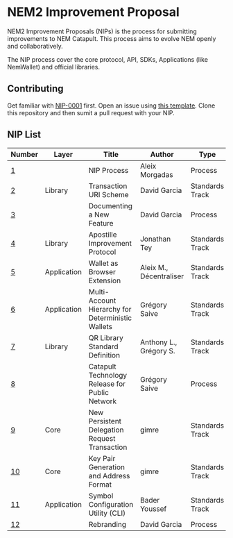 # NEM2 Improvement Proposal

NEM2 Improvement Proposals (NIPs) is the process for submitting improvements to NEM Catapult. This process aims to evolve NEM openly and collaboratively.

The NIP process cover the core protocol, API, SDKs, Applications (like NemWallet) and official libraries.

## Contributing

Get familiar with [NIP-0001](NIPs/nip-0001.md) first. Open an issue using [this template](ISSUE_TEMPLATE.md). Clone this repository and then sumit a pull request with your NIP.

## NIP List

| Number         | Layer        | Title                                            | Author                 | Type           | Status  |
| -------------- | --------     | -------------------------------------------------| -----------------------| ---------------| --------|
| [1][nip-0001]  |              | NIP Process                                      | Aleix Morgadas         | Process        | Active  |
| [2][nip-0002]  | Library      | Transaction URI Scheme                           | David Garcia           | Standards Track| Active   |
| [3][nip-0003]  |              | Documenting a New Feature                        | David Garcia           | Process        | Draft   |
| [4][nip-0004]  | Library      | Apostille Improvement Protocol                   | Jonathan Tey           | Standards Track| Draft   |
| [5][nip-0005]  | Application  | Wallet as Browser Extension                      | Aleix M., Décentraliser| Standards Track| Proposed|
| [6][nip-0006]  | Application  | Multi-Account Hierarchy for Deterministic Wallets| Grégory Saive          | Standards Track| Draft   |
| [7][nip-0007]  | Library      | QR Library Standard Definition                   | Anthony L., Grégory S. | Standards Track| Draft   |
| [8][nip-0008]  |              | Catapult Technology Release for Public Network   | Grégory Saive          | Process        | Draft   |
| [9][nip-0009]  | Core         | New Persistent Delegation Request Transaction    | gimre                  | Standards Track| Active  |
| [10][nip-0010] | Core         | Key Pair Generation and Address Format           | gimre                  | Standards Track| Active  |
| [11][nip-0011] | Application  | Symbol Configuration Utility (CLI)               | Bader Youssef          | Standards Track| Draft   |
| [12][nip-0012] |              | Rebranding                                       | David Garcia           | Process        | Draft   |

[nip-0001]: NIPs/nip-0001.md
[nip-0002]: NIPs/nip-0002.md
[nip-0003]: NIPs/nip-0003.md
[nip-0004]: NIPs/nip-0004.md
[nip-0005]: NIPs/nip-0005.md
[nip-0006]: NIPs/nip-0006.md
[nip-0007]: NIPs/nip-0007.md
[nip-0008]: NIPs/nip-0008.md
[nip-0009]: NIPs/nip-0009.md
[nip-0010]: NIPs/nip-0010.md
[nip-0011]: NIPs/nip-0011.md
[nip-0012]: NIPs/nip-0012.md


